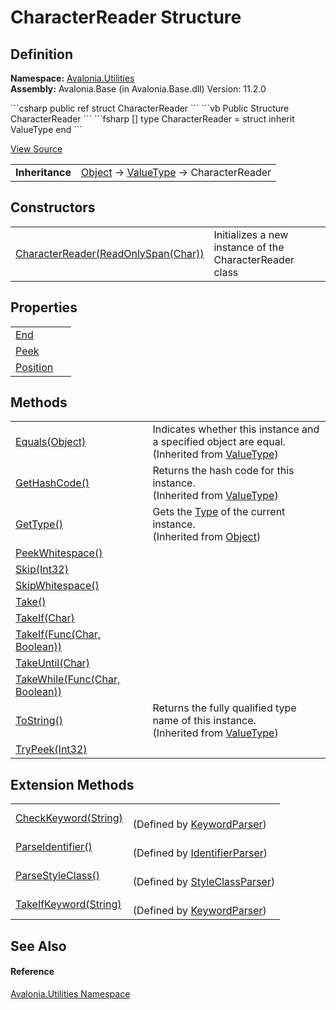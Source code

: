 # CharacterReader Structure




## Definition
**Namespace:** <a href="N_Avalonia_Utilities">Avalonia.Utilities</a>  
**Assembly:** Avalonia.Base (in Avalonia.Base.dll) Version: 11.2.0

<Tabs groupId="api-code-preview">
<TabItem value="csharp" label="C#">
```csharp
public ref struct CharacterReader
```
</TabItem>
<TabItem value="vb" label="VB">
```vb
Public Structure CharacterReader
```
</TabItem>
<TabItem value="fsharp" label="F#">
```fsharp
[<SealedAttribute>]
type CharacterReader = 
    struct
        inherit ValueType
    end
```
</TabItem>
</Tabs>



<a href="https://github.com/AvaloniaUI/Avalonia/tree/master/src/Avalonia.Base/Utilities/CharacterReader.cs" title="View the source code">View Source</a>

<table>
<tr><td><strong>Inheritance</strong></td><td><a href="https://learn.microsoft.com/dotnet/api/system.object" target="_blank" rel="noopener noreferrer">Object</a>  →  <a href="https://learn.microsoft.com/dotnet/api/system.valuetype" target="_blank" rel="noopener noreferrer">ValueType</a>  →  CharacterReader</td></tr>
</table>



## Constructors
<table>
<tr>
<td><a href="M_Avalonia_Utilities_CharacterReader__ctor">CharacterReader(ReadOnlySpan(Char))</a></td>
<td>Initializes a new instance of the CharacterReader class</td>
</tr>
</table>

## Properties
<table>
<tr>
<td><a href="P_Avalonia_Utilities_CharacterReader_End">End</a></td>
<td> </td>
</tr>
<tr>
<td><a href="P_Avalonia_Utilities_CharacterReader_Peek">Peek</a></td>
<td> </td>
</tr>
<tr>
<td><a href="P_Avalonia_Utilities_CharacterReader_Position">Position</a></td>
<td> </td>
</tr>
</table>

## Methods
<table>
<tr>
<td><a href="https://learn.microsoft.com/dotnet/api/system.valuetype.equals" target="_blank" rel="noopener noreferrer">Equals(Object)</a></td>
<td>Indicates whether this instance and a specified object are equal.<br />(Inherited from <a href="https://learn.microsoft.com/dotnet/api/system.valuetype" target="_blank" rel="noopener noreferrer">ValueType</a>)</td>
</tr>
<tr>
<td><a href="https://learn.microsoft.com/dotnet/api/system.valuetype.gethashcode" target="_blank" rel="noopener noreferrer">GetHashCode()</a></td>
<td>Returns the hash code for this instance.<br />(Inherited from <a href="https://learn.microsoft.com/dotnet/api/system.valuetype" target="_blank" rel="noopener noreferrer">ValueType</a>)</td>
</tr>
<tr>
<td><a href="https://learn.microsoft.com/dotnet/api/system.object.gettype" target="_blank" rel="noopener noreferrer">GetType()</a></td>
<td>Gets the <a href="https://learn.microsoft.com/dotnet/api/system.type" target="_blank" rel="noopener noreferrer">Type</a> of the current instance.<br />(Inherited from <a href="https://learn.microsoft.com/dotnet/api/system.object" target="_blank" rel="noopener noreferrer">Object</a>)</td>
</tr>
<tr>
<td><a href="M_Avalonia_Utilities_CharacterReader_PeekWhitespace">PeekWhitespace()</a></td>
<td> </td>
</tr>
<tr>
<td><a href="M_Avalonia_Utilities_CharacterReader_Skip">Skip(Int32)</a></td>
<td> </td>
</tr>
<tr>
<td><a href="M_Avalonia_Utilities_CharacterReader_SkipWhitespace">SkipWhitespace()</a></td>
<td> </td>
</tr>
<tr>
<td><a href="M_Avalonia_Utilities_CharacterReader_Take">Take()</a></td>
<td> </td>
</tr>
<tr>
<td><a href="M_Avalonia_Utilities_CharacterReader_TakeIf">TakeIf(Char)</a></td>
<td> </td>
</tr>
<tr>
<td><a href="M_Avalonia_Utilities_CharacterReader_TakeIf_1">TakeIf(Func(Char, Boolean))</a></td>
<td> </td>
</tr>
<tr>
<td><a href="M_Avalonia_Utilities_CharacterReader_TakeUntil">TakeUntil(Char)</a></td>
<td> </td>
</tr>
<tr>
<td><a href="M_Avalonia_Utilities_CharacterReader_TakeWhile">TakeWhile(Func(Char, Boolean))</a></td>
<td> </td>
</tr>
<tr>
<td><a href="https://learn.microsoft.com/dotnet/api/system.valuetype.tostring" target="_blank" rel="noopener noreferrer">ToString()</a></td>
<td>Returns the fully qualified type name of this instance.<br />(Inherited from <a href="https://learn.microsoft.com/dotnet/api/system.valuetype" target="_blank" rel="noopener noreferrer">ValueType</a>)</td>
</tr>
<tr>
<td><a href="M_Avalonia_Utilities_CharacterReader_TryPeek">TryPeek(Int32)</a></td>
<td> </td>
</tr>
</table>

## Extension Methods
<table>
<tr>
<td><a href="M_Avalonia_Utilities_KeywordParser_CheckKeyword">CheckKeyword(String)</a></td>
<td><br />(Defined by <a href="T_Avalonia_Utilities_KeywordParser">KeywordParser</a>)</td>
</tr>
<tr>
<td><a href="M_Avalonia_Utilities_IdentifierParser_ParseIdentifier">ParseIdentifier()</a></td>
<td><br />(Defined by <a href="T_Avalonia_Utilities_IdentifierParser">IdentifierParser</a>)</td>
</tr>
<tr>
<td><a href="M_Avalonia_Utilities_StyleClassParser_ParseStyleClass">ParseStyleClass()</a></td>
<td><br />(Defined by <a href="T_Avalonia_Utilities_StyleClassParser">StyleClassParser</a>)</td>
</tr>
<tr>
<td><a href="M_Avalonia_Utilities_KeywordParser_TakeIfKeyword">TakeIfKeyword(String)</a></td>
<td><br />(Defined by <a href="T_Avalonia_Utilities_KeywordParser">KeywordParser</a>)</td>
</tr>
</table>

## See Also


#### Reference
<a href="N_Avalonia_Utilities">Avalonia.Utilities Namespace</a>  


